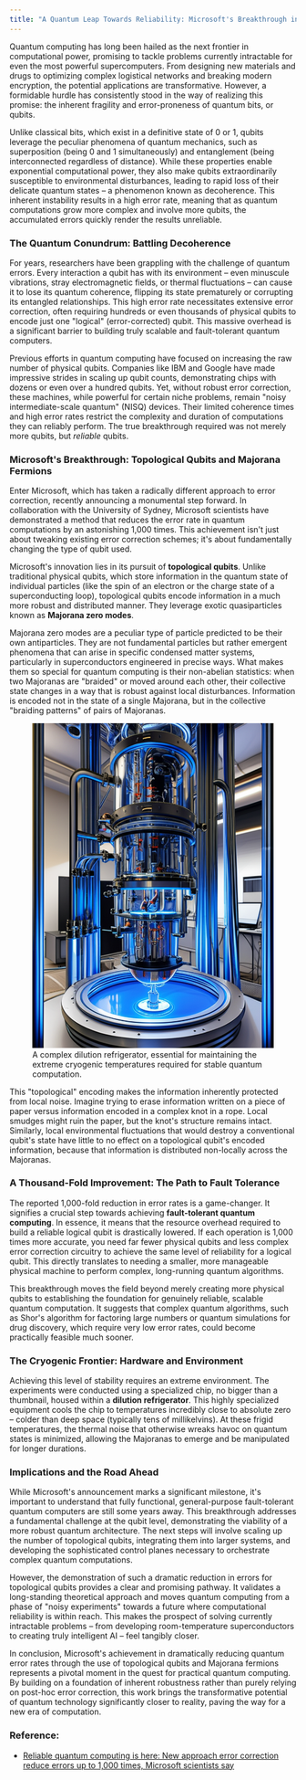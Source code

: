 ```yaml
---
title: "A Quantum Leap Towards Reliability: Microsoft's Breakthrough in Error-Corrected Qubits"
---
```


Quantum computing has long been hailed as the next frontier in computational power, promising to tackle problems currently intractable for even the most powerful supercomputers. From designing new materials and drugs to optimizing complex logistical networks and breaking modern encryption, the potential applications are transformative. However, a formidable hurdle has consistently stood in the way of realizing this promise: the inherent fragility and error-proneness of quantum bits, or qubits.

Unlike classical bits, which exist in a definitive state of 0 or 1, qubits leverage the peculiar phenomena of quantum mechanics, such as superposition (being 0 and 1 simultaneously) and entanglement (being interconnected regardless of distance). While these properties enable exponential computational power, they also make qubits extraordinarily susceptible to environmental disturbances, leading to rapid loss of their delicate quantum states – a phenomenon known as decoherence. This inherent instability results in a high error rate, meaning that as quantum computations grow more complex and involve more qubits, the accumulated errors quickly render the results unreliable.

### The Quantum Conundrum: Battling Decoherence

For years, researchers have been grappling with the challenge of quantum errors. Every interaction a qubit has with its environment – even minuscule vibrations, stray electromagnetic fields, or thermal fluctuations – can cause it to lose its quantum coherence, flipping its state prematurely or corrupting its entangled relationships. This high error rate necessitates extensive error correction, often requiring hundreds or even thousands of physical qubits to encode just one "logical" (error-corrected) qubit. This massive overhead is a significant barrier to building truly scalable and fault-tolerant quantum computers.

Previous efforts in quantum computing have focused on increasing the raw number of physical qubits. Companies like IBM and Google have made impressive strides in scaling up qubit counts, demonstrating chips with dozens or even over a hundred qubits. Yet, without robust error correction, these machines, while powerful for certain niche problems, remain "noisy intermediate-scale quantum" (NISQ) devices. Their limited coherence times and high error rates restrict the complexity and duration of computations they can reliably perform. The true breakthrough required was not merely more qubits, but *reliable* qubits.

### Microsoft's Breakthrough: Topological Qubits and Majorana Fermions

Enter Microsoft, which has taken a radically different approach to error correction, recently announcing a monumental step forward. In collaboration with the University of Sydney, Microsoft scientists have demonstrated a method that reduces the error rate in quantum computations by an astonishing 1,000 times. This achievement isn't just about tweaking existing error correction schemes; it's about fundamentally changing the type of qubit used.

Microsoft's innovation lies in its pursuit of **topological qubits**. Unlike traditional physical qubits, which store information in the quantum state of individual particles (like the spin of an electron or the charge state of a superconducting loop), topological qubits encode information in a much more robust and distributed manner. They leverage exotic quasiparticles known as **Majorana zero modes**.

Majorana zero modes are a peculiar type of particle predicted to be their own antiparticles. They are not fundamental particles but rather emergent phenomena that can arise in specific condensed matter systems, particularly in superconductors engineered in precise ways. What makes them so special for quantum computing is their non-abelian statistics: when two Majoranas are "braided" or moved around each other, their collective state changes in a way that is robust against local disturbances. Information is encoded not in the state of a single Majorana, but in the collective "braiding patterns" of pairs of Majoranas.

<figure>
  <img src="/images/dilution-refrigerator.png" alt="Dilution refrigerator housing a quantum chip">
  <figcaption>A complex dilution refrigerator, essential for maintaining the extreme cryogenic temperatures required for stable quantum computation.</figcaption>
</figure>

This "topological" encoding makes the information inherently protected from local noise. Imagine trying to erase information written on a piece of paper versus information encoded in a complex knot in a rope. Local smudges might ruin the paper, but the knot's structure remains intact. Similarly, local environmental fluctuations that would destroy a conventional qubit's state have little to no effect on a topological qubit's encoded information, because that information is distributed non-locally across the Majoranas.

### A Thousand-Fold Improvement: The Path to Fault Tolerance

The reported 1,000-fold reduction in error rates is a game-changer. It signifies a crucial step towards achieving **fault-tolerant quantum computing**. In essence, it means that the resource overhead required to build a reliable logical qubit is drastically lowered. If each operation is 1,000 times more accurate, you need far fewer physical qubits and less complex error correction circuitry to achieve the same level of reliability for a logical qubit. This directly translates to needing a smaller, more manageable physical machine to perform complex, long-running quantum algorithms.

This breakthrough moves the field beyond merely creating more physical qubits to establishing the foundation for genuinely reliable, scalable quantum computation. It suggests that complex quantum algorithms, such as Shor's algorithm for factoring large numbers or quantum simulations for drug discovery, which require very low error rates, could become practically feasible much sooner.

### The Cryogenic Frontier: Hardware and Environment

Achieving this level of stability requires an extreme environment. The experiments were conducted using a specialized chip, no bigger than a thumbnail, housed within a **dilution refrigerator**. This highly specialized equipment cools the chip to temperatures incredibly close to absolute zero – colder than deep space (typically tens of millikelvins). At these frigid temperatures, the thermal noise that otherwise wreaks havoc on quantum states is minimized, allowing the Majoranas to emerge and be manipulated for longer durations.

### Implications and the Road Ahead

While Microsoft's announcement marks a significant milestone, it's important to understand that fully functional, general-purpose fault-tolerant quantum computers are still some years away. This breakthrough addresses a fundamental challenge at the qubit level, demonstrating the viability of a more robust quantum architecture. The next steps will involve scaling up the number of topological qubits, integrating them into larger systems, and developing the sophisticated control planes necessary to orchestrate complex quantum computations.

However, the demonstration of such a dramatic reduction in errors for topological qubits provides a clear and promising pathway. It validates a long-standing theoretical approach and moves quantum computing from a phase of "noisy experiments" towards a future where computational reliability is within reach. This makes the prospect of solving currently intractable problems – from developing room-temperature superconductors to creating truly intelligent AI – feel tangibly closer.

In conclusion, Microsoft's achievement in dramatically reducing quantum error rates through the use of topological qubits and Majorana fermions represents a pivotal moment in the quest for practical quantum computing. By building on a foundation of inherent robustness rather than purely relying on post-hoc error correction, this work brings the transformative potential of quantum technology significantly closer to reality, paving the way for a new era of computation.

### Reference:

*   [Reliable quantum computing is here: New approach error correction reduce errors up to 1,000 times, Microsoft scientists say](https://www.livescience.com/technology/computing/reliable-quantum-computing-is-here-new-approach-error-correction-reduce-errors-up-to-1000-times-microsoft-scientists-say)
